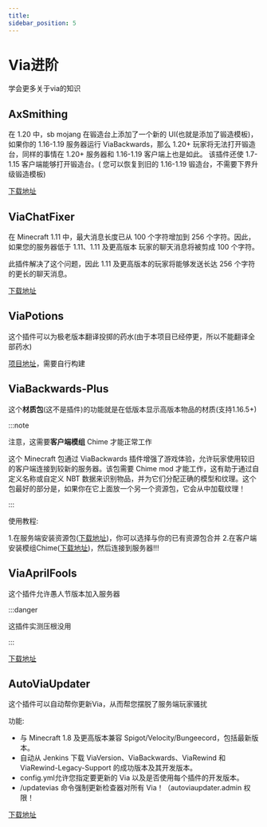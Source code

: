 ```yaml
---
title: 
sidebar_position: 5
---
```


# Via进阶

学会更多关于via的知识

## AxSmithing

在 1.20 中，sb mojang 在锻造台上添加了一个新的 UI(也就是添加了锻造模板)，如果你的 1.16-1.19 服务器运行 ViaBackwards，那么 1.20+ 玩家将无法打开锻造台，同样的事情在 1.20+ 服务器和 1.16-1.19 客户端上也是如此。 该插件还使 1.7-1.15 客户端能够打开锻造台。( 您可以恢复到旧的 1.16-1.19 锻造台，不需要下界升级锻造模板)

 [下载地址](https://github.com/ViaVersionAddons/AxSmithing)
 
## ViaChatFixer

在 Minecraft 1.11 中，最大消息长度已从 100 个字符增加到 256 个字符。因此，如果您的服务器低于 1.11、1.11 及更高版本 玩家的聊天消息将被剪成 100 个字符。

此插件解决了这个问题，因此 1.11 及更高版本的玩家将能够发送长达 256 个字符的更长的聊天消息。

[下载地址](https://github.com/ViaVersionAddons/ViaChatFixer)

## ViaPotions

这个插件可以为极老版本翻译投掷的药水(由于本项目已经停更，所以不能翻译全部药水)

[项目地址](https://github.com/NotTolerable/ViaPotions)，需要自行构建

## ViaBackwards-Plus

这个**材质包**(这不是插件)的功能就是在低版本显示高版本物品的材质(支持1.16.5+)

:::note

注意，这需要**客户端模组** Chime 才能正常工作

这个 Minecraft 包通过 ViaBackwards 插件增强了游戏体验，允许玩家使用较旧的客户端连接到较新的服务器。该包需要 Chime mod 才能工作，这有助于通过自定义名称或自定义 NBT 数据来识别物品，并为它们分配正确的模型和纹理。这个包最好的部分是，如果你在它上面放一个另一个资源包，它会从中加载纹理！

:::

使用教程:

1.在服务端安装资源包([下载地址](https://github.com/ViaVersionAddons/ViaBackwards-Plus))，你可以选择与你的已有资源包合并
2.在客户端安装模组Chime([下载地址](https://modrinth.com/mod/chime))，然后连接到服务器!!!

## ViaAprilFools

这个插件允许愚人节版本加入服务器

:::danger

这插件实测压根没用

:::

[下载地址](https://github.com/malloryhayr/ViaAprilFoolsPaper)

## AutoViaUpdater

这个插件可以自动帮你更新Via，从而帮您摆脱了服务端玩家骚扰

功能:

* 与 Minecraft 1.8 及更高版本兼容 Spigot/Velocity/Bungeecord，包括最新版本。
* 自动从 Jenkins 下载 ViaVersion、ViaBackwards、ViaRewind 和 ViaRewind-Legacy-Support 的成功版本及其开发版本。
* config.yml允许您指定要更新的 Via 以及是否使用每个插件的开发版本。
* /updatevias 命令强制更新检查器对所有 Via！（autoviaupdater.admin 权限！

[下载地址](https://www.spigotmc.org/resources/autoviaupdater.109331/)
